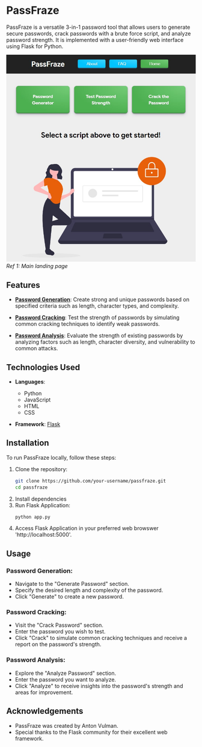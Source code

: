 # PassFraze

PassFraze is a versatile 3-in-1 password tool that allows users to generate secure passwords, crack passwords with a brute force script, and analyze password strength. It is implemented with a user-friendly web interface using Flask for Python.<br>

![PassFraze Screenshot 1](screenshots/main.jpg) <br>
*Ref 1: Main landing page*

## Features

- **[Password Generation](#password-generation)**: Create strong and unique passwords based on specified criteria such as length, character types, and complexity.
  
- **[Password Cracking](#password-cracking)**: Test the strength of passwords by simulating common cracking techniques to identify weak passwords.
  
- **[Password Analysis](#password-analysis)**: Evaluate the strength of existing passwords by analyzing factors such as length, character diversity, and vulnerability to common attacks.
  
## Technologies Used

- **Languages**:
  - Python
  - JavaScript
  - HTML
  - CSS
  
- **Framework**: [Flask](https://flask.palletsprojects.com/)

## Installation

To run PassFraze locally, follow these steps:

1. Clone the repository:
   ```bash
   git clone https://github.com/your-username/passfraze.git
   cd passfraze

2. Install dependencies
3. Run Flask Application:
   ```bash
   python app.py
4. Access Flask Application in your preferred web browswer 'http://localhost:5000'.

## Usage
### Password Generation:
- Navigate to the "Generate Password" section.
- Specify the desired length and complexity of the password.
- Click "Generate" to create a new password.
### Password Cracking:

- Visit the "Crack Password" section.
- Enter the password you wish to test.
- Click "Crack" to simulate common cracking techniques and receive a report on the password's strength.
### Password Analysis:
- Explore the "Analyze Password" section.
- Enter the password you want to analyze.
- Click "Analyze" to receive insights into the password's strength and areas for improvement.

## Acknowledgements
- PassFraze was created by Anton Vulman.
- Special thanks to the Flask community for their excellent web framework.
